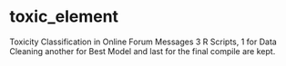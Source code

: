 # toxic_element
Toxicity Classification in Online Forum Messages
3 R Scripts, 1 for Data Cleaning another for Best Model and last for the final compile are kept.
